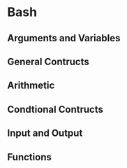 # Bash

## Arguments and Variables

## General Contructs

## Arithmetic

## Condtional Contructs

## Input and Output

## Functions
